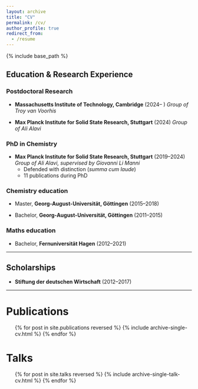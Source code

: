 ```yaml
---
layout: archive
title: "CV"
permalink: /cv/
author_profile: true
redirect_from:
  - /resume
---
```


{% include base_path %}

## Education & Research Experience

### Postdoctoral Research

- **Massachusetts Institute of Technology, Cambridge** (2024– )
  *Group of Troy van Voorhis*
  <!-- - Development of quantum embedding methods and interpolation of reaction paths. -->

- **Max Planck Institute for Solid State Research, Stuttgart** (2024)
  *Group of Ali Alavi*
  <!-- - Wrap up post-doc. Continued work on stochastic CI methods following PhD defense. -->

### PhD in Chemistry
- **Max Planck Institute for Solid State Research, Stuttgart** (2019–2024)
  *Group of Ali Alavi, supervised by Giovanni Li Manni*
  <!-- - Thesis: *Novel Stochastic Methods in Electronic Structure Theory and Their Application*. -->
  - Defended with distinction (*summa cum laude*)
  - 11 publications during PhD

### Chemistry education
- Master, **Georg-August-Universität, Göttingen** (2015–2018)
  <!-- - Thesis: *An efficient and general library for the definition and use of internal coordinates in large molecular systems*
  <!-- - Final Grade: **1.3** (German scale) -->
  <!-- - 4 publications during Master’s studies -->

<!-- ### ERASMUS+ Exchange (2015–2016)
**Lund University, Sweden**
*Group of Valera Veryazov*
Research internship -->

<!-- ### Bachelor of Science in Chemistry (2011–2015) -->
- Bachelor, **Georg-August-Universität, Göttingen** (2011–2015)
  <!-- - Thesis: *Highly accurate computation of spectroscopic properties for small molecular cations* -->
  <!-- - Final Grade: **1.6** -->

### Maths education

- Bachelor, **Fernuniversität Hagen** (2012–2021)
<!-- Final Grade: **1.8** -->
<!-- - Thesis: *The Dirac-Operator on Quantumgraphs* -->

---

## Scholarships

- **Stiftung der deutschen Wirtschaft** (2012–2017)

---

<!-- ## 👤 Personal Details

- **Date of Birth**: 23 October 1993
- **Place of Birth**: Neustadt a.d. Weinstraße
- **Nationality**: German -->

<!-- Work experience
======
* Spring 2024: Academic Pages Collaborator
  * GitHub University
  * Duties includes: Updates and improvements to template
  * Supervisor: The Users

* Fall 2015: Research Assistant
  * GitHub University
  * Duties included: Merging pull requests
  * Supervisor: Professor Hub

* Summer 2015: Research Assistant
  * GitHub University
  * Duties included: Tagging issues
  * Supervisor: Professor Git -->

<!-- Skills
======
* Skill 1
* Skill 2
  * Sub-skill 2.1
  * Sub-skill 2.2
  * Sub-skill 2.3
* Skill 3 -->

Publications
======
  <ul>{% for post in site.publications reversed %}
    {% include archive-single-cv.html %}
  {% endfor %}</ul>

Talks
======
  <ul>{% for post in site.talks reversed %}
    {% include archive-single-talk-cv.html  %}
  {% endfor %}</ul>

<!-- Teaching
======
  <ul>{% for post in site.teaching reversed %}
    {% include archive-single-cv.html %}
  {% endfor %}</ul>

Service and leadership
======
* Currently signed in to 43 different slack teams -->
